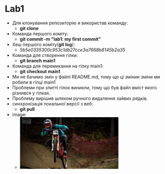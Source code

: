# Lab1
- Для клонування репозиторію я використав команду:
    - **git clone**
- Команда першого коміту:
    - **git commit -m "lab1: my first commit"**
- Хеш першого коміту(**git log**): 
    - *5b5e0335300c953c1db27cce3a7668b8145b2a35*
- Команда для створення гілки: 
    - **git branch main1**
- Команда для перемикання на гілку main1:
    - **git checkout main1**
- Ми не бачимо змін у файлі README.md, тому що ці змінии зміни ми робили в гілці main1
- Проблеми при злитті гілок виникли, тому що був файл вміст якого різнився у гілках.
- Проблему вирішив шляхом ручного видалення зайвих рядків.
- синхронізація локальної версії з веб:
    - **git pull**
- image:
    - ![](images.jpeg)
